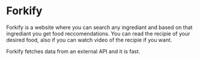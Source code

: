 # Forkify

Forkify is a website where you can search any ingrediant and based on that ingrediant you get food reccomendations. 
You can read the recipie of your desired food, also if you can watch video of the recipie if you want.

Forkify fetches data from an external API and it is fast.
